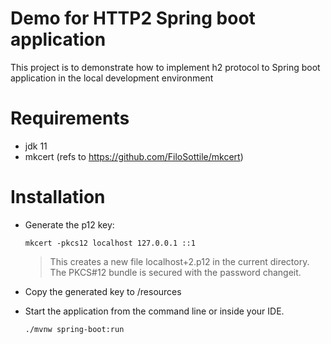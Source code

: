 
# Demo for HTTP2 Spring boot application

This project is to demonstrate how to implement h2 protocol to Spring boot application in the local development environment

# Requirements

- jdk 11
- mkcert (refs to https://github.com/FiloSottile/mkcert)

# Installation

- Generate the p12 key:
  ```
  mkcert -pkcs12 localhost 127.0.0.1 ::1
  ```
  > This creates a new file localhost+2.p12 in the current directory. The PKCS#12 bundle is secured with the password changeit.
  
- Copy the generated key to /resources

- Start the application from the command line or inside your IDE.
  ```
  ./mvnw spring-boot:run
  ```